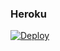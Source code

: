 ### Heroku
[![Deploy](https://www.herokucdn.com/deploy/button.svg)](https://heroku.com/deploy?template=aki-pon-el-link-de-tu-epo) 
